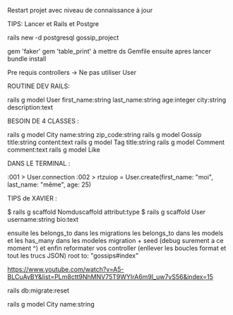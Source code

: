 Restart projet avec niveau de connaissance à jour


TIPS:
Lancer et Rails et Postgre

rails new -d postgresql gossip_project


gem 'faker'
gem 'table_print'
à mettre ds Gemfile
ensuite apres lancer bundle install

Pre requis controllers
-> Ne pas utiliser User 


ROUTINE DEV RAILS:

rails g model User first_name:string last_name:string age:integer city:string description:text


BESOIN DE 4 CLASSES :

rails g model City name:string  zip_code:string
rails g model Gossip title:string content:text
rails g model Tag title:string
rails g model Comment comment:text
rails g model Like

DANS LE TERMINAL :


 :001 > User.connection
 :002 > rtzuiop = User.create(first_name: "moi", last_name: "même", age: 25)


 TIPS de XAVIER :

$ rails g scaffold Nomduscaffold attribut:type
$ rails g scaffold User username:string bio:text

ensuite les belongs_to dans les migrations
les belongs_to dans les models et les has_many dans les modeles
migration + seed
(debug surement a ce moment ^)
et enfin reformater vos controller (enllever les boucles format et tout les trucs JSON)
root to: "gossips#index"

https://www.youtube.com/watch?v=A5-BLCuAyBY&list=PLm8ctt9NhMNV75T9WYIrA6m9I_uw7vS56&index=15

rails db:migrate:reset

rails g model City name:string
